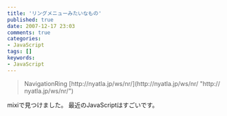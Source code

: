 ```yaml
---
title: 'リングメニューみたいなもの'
published: true
date: 2007-12-17 23:03
comments: true
categories:
- JavaScript
tags: []
keywords:
- JavaScript
---
```

<blockquote>NavigationRing
[http://<wbr></wbr>nyatla<wbr></wbr>.jp/ws<wbr></wbr>/nr/](http://nyatla.jp/ws/nr/ "http://<wbr></wbr>nyatla<wbr></wbr>.jp/ws<wbr></wbr>/nr/")</blockquote>

mixiで見つけました。
最近のJavaScriptはすごいです。